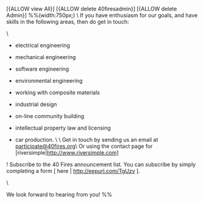 [{ALLOW view All}]
[{ALLOW delete 40firesadmin}]
[{ALLOW delete Admin}]
%%(width:750px;)
\\
If you have enthusiasm for our goals, and have skills in the following areas, then do get in touch:

\\
- electrical engineering

- mechanical engineering

- software engineering

- environmental engineering

- working with composite materials

- industrial design

- on-line community building

- intellectual property law and licensing 

- car production. 
\\
\\
Get in touch by sending us an email at participate@40fires.org\\
Or using the contact page for [riversimple|http://www.riversimple.com]



! Subscribe to the 40 Fires announcement list. 
You can subscribe by simply completing a form [ here | http://eepurl.com/TgUzv ].

\\

We look forward to hearing from you!
%%
